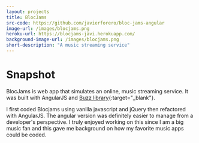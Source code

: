 ```yaml
---
layout: projects
title: BlocJams
src-code: https://github.com/javierforero/bloc-jams-angular
image-url: /images/blocjams.png
heroku-url: https://blocjams-javi.herokuapp.com/
background-image-url: /images/blocjams.png
short-description: "A music streaming service"
---
```


Snapshot
========

BlocJams is web app that simulates an online, music streaming service. It was built with AngularJS and [Buzz library](http://buzz.jaysalvat.com/){:target="_blank"}.

I first coded Blocjams using vanilla javascript and jQuery then refactored with AngularJS. The angular version was definitely easier to manage from a developer's perspective. I truly enjoyed working on this since I am a big music fan and this gave me background on how my favorite music apps could be coded.  
